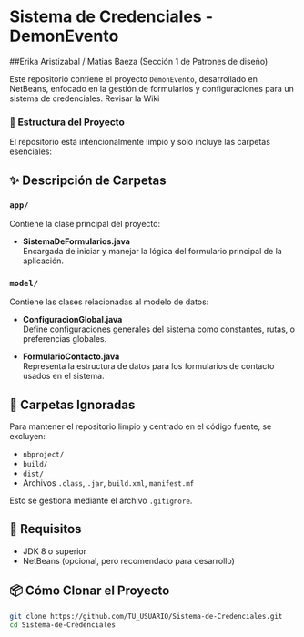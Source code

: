# Sistema de Credenciales - DemonEvento
##Erika Aristizabal / Matias Baeza (Sección 1 de Patrones de diseño)

Este repositorio contiene el proyecto `DemonEvento`, desarrollado en NetBeans, enfocado en la gestión de formularios y configuraciones para un sistema de credenciales.
Revisar la Wiki

### 📁 Estructura del Proyecto

El repositorio está intencionalmente limpio y solo incluye las carpetas esenciales:


## ✨ Descripción de Carpetas

### `app/`
Contiene la clase principal del proyecto:

- **SistemaDeFormularios.java**  
  Encargada de iniciar y manejar la lógica del formulario principal de la aplicación.

### `model/`
Contiene las clases relacionadas al modelo de datos:

- **ConfiguracionGlobal.java**  
  Define configuraciones generales del sistema como constantes, rutas, o preferencias globales.

- **FormularioContacto.java**  
  Representa la estructura de datos para los formularios de contacto usados en el sistema.

## 🚫 Carpetas Ignoradas

Para mantener el repositorio limpio y centrado en el código fuente, se excluyen:

- `nbproject/`
- `build/`
- `dist/`
- Archivos `.class`, `.jar`, `build.xml`, `manifest.mf`

Esto se gestiona mediante el archivo `.gitignore`.

## 🧪 Requisitos

- JDK 8 o superior
- NetBeans (opcional, pero recomendado para desarrollo)

## 📦 Cómo Clonar el Proyecto

```bash
git clone https://github.com/TU_USUARIO/Sistema-de-Credenciales.git
cd Sistema-de-Credenciales
